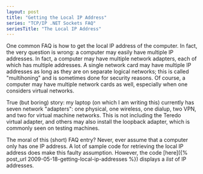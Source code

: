 ```yaml
---
layout: post
title: "Getting the Local IP Address"
series: "TCP/IP .NET Sockets FAQ"
seriesTitle: "The Local IP Address"
---
```

One common FAQ is how to get the local IP address of the computer. In fact, the very question is wrong: a computer may easily have multiple IP addresses. In fact, a computer may have multiple network adapters, each of which has multiple addresses. A single network card may have multiple IP addresses as long as they are on separate logical networks; this is called "multihoning" and is sometimes done for security reasons. Of course, a computer may have multiple network cards as well, especially when one considers virtual networks.

<div class="alert alert-info" markdown="1">
<i class="fa fa-hand-o-right fa-2x pull-left"></i>

True (but boring) story: my laptop (on which I am writing this) currently has seven network "adapters": one physical, one wireless, one dialup, two VPN, and two for virtual machine networks. This is not including the Teredo virtual adapter, and others may also install the loopback adapter, which is commonly seen on testing machines.
</div>

The moral of this (short) FAQ entry? Never, ever assume that a computer only has one IP address. A lot of sample code for retrieving the local IP address does make this faulty assumption. However, the code [here]({% post_url 2009-05-18-getting-local-ip-addresses %}) displays a _list_ of IP addresses.
